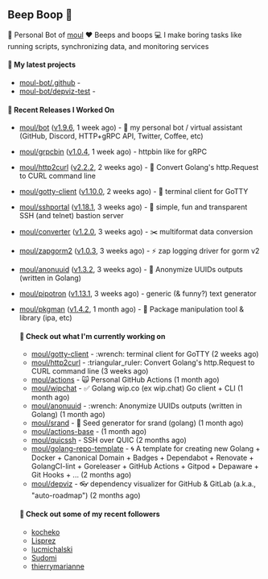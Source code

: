 ## Beep Boop 👋

:hammer: Personal Bot of [moul](https://github.com/moul)
:heart: Beeps and boops
:computer: I make boring tasks like running scripts, synchronizing data, and monitoring services





#### 🌱 My latest projects

- [moul-bot/.github](https://github.com/moul-bot/.github) - 
- [moul-bot/depviz-test](https://github.com/moul-bot/depviz-test) - 

#### 🔭 Recent Releases I Worked On
- [moul/bot](https://github.com/moul/bot) ([v1.9.6](https://github.com/moul/bot/releases/tag/v1.9.6), 1 week ago) - 🤖 my personal bot / virtual assistant (GitHub, Discord, HTTP&#43;gRPC API, Twitter, Coffee, etc)
- [moul/grpcbin](https://github.com/moul/grpcbin) ([v1.0.4](https://github.com/moul/grpcbin/releases/tag/v1.0.4), 1 week ago) - httpbin like for gRPC
- [moul/http2curl](https://github.com/moul/http2curl) ([v2.2.2](https://github.com/moul/http2curl/releases/tag/v2.2.2), 2 weeks ago) - :triangular_ruler: Convert Golang&#39;s http.Request to CURL command line
- [moul/gotty-client](https://github.com/moul/gotty-client) ([v1.10.0](https://github.com/moul/gotty-client/releases/tag/v1.10.0), 2 weeks ago) - :wrench: terminal client for GoTTY
- [moul/sshportal](https://github.com/moul/sshportal) ([v1.18.1](https://github.com/moul/sshportal/releases/tag/v1.18.1), 3 weeks ago) - :tophat: simple, fun and transparent SSH (and telnet) bastion server
- [moul/converter](https://github.com/moul/converter) ([v1.2.0](https://github.com/moul/converter/releases/tag/v1.2.0), 3 weeks ago) - :scissors: multiformat data conversion
- [moul/zapgorm2](https://github.com/moul/zapgorm2) ([v1.0.3](https://github.com/moul/zapgorm2/releases/tag/v1.0.3), 3 weeks ago) - ⚡ zap logging driver for gorm v2
- [moul/anonuuid](https://github.com/moul/anonuuid) ([v1.3.2](https://github.com/moul/anonuuid/releases/tag/v1.3.2), 3 weeks ago) - :wrench: Anonymize UUIDs outputs (written in Golang)
- [moul/pipotron](https://github.com/moul/pipotron) ([v1.13.1](https://github.com/moul/pipotron/releases/tag/v1.13.1), 3 weeks ago) - generic (&amp; funny?) text generator
- [moul/pkgman](https://github.com/moul/pkgman) ([v1.4.2](https://github.com/moul/pkgman/releases/tag/v1.4.2), 1 month ago) - 📱 Package manipulation tool &amp; library (ipa, etc)


  <h4>👷 Check out what I'm currently working on</h4>
  <ul>
  
  <li><a href="https://github.com/moul/gotty-client">moul/gotty-client</a> - :wrench: terminal client for GoTTY (2 weeks ago)</li>
  <li><a href="https://github.com/moul/http2curl">moul/http2curl</a> - :triangular_ruler: Convert Golang&#39;s http.Request to CURL command line (3 weeks ago)</li>
  <li><a href="https://github.com/moul/actions">moul/actions</a> - 🙀 Personal GitHub Actions (1 month ago)</li>
  <li><a href="https://github.com/moul/wipchat">moul/wipchat</a> - ✅ Golang wip.co (ex wip.chat) Go client &#43; CLI (1 month ago)</li>
  <li><a href="https://github.com/moul/anonuuid">moul/anonuuid</a> - :wrench: Anonymize UUIDs outputs (written in Golang) (1 month ago)</li>
  <li><a href="https://github.com/moul/srand">moul/srand</a> - 🌱 Seed generator for srand (golang) (1 month ago)</li>
  <li><a href="https://github.com/moul/actions-base">moul/actions-base</a> -  (1 month ago)</li>
  <li><a href="https://github.com/moul/quicssh">moul/quicssh</a> - SSH over QUIC (2 months ago)</li>
  <li><a href="https://github.com/moul/golang-repo-template">moul/golang-repo-template</a> - 🌀 A template for creating new Golang &#43; Docker &#43; Canonical Domain &#43; Badges &#43; Dependabot &#43; Renovate &#43; GolangCI-lint &#43; Goreleaser &#43; GitHub Actions &#43; Gitpod &#43; Depaware &#43; Git Hooks &#43; ... (2 months ago)</li>
  <li><a href="https://github.com/moul/depviz">moul/depviz</a> - 👓 dependency visualizer for GitHub &amp; GitLab (a.k.a., &#34;auto-roadmap&#34;) (2 months ago)</li>
  </ul>

  <h4>👯 Check out some of my recent followers</h4>
  <ul>
  
  <li><a href="https://github.com/kocheko">kocheko</a>
  <li><a href="https://github.com/Lisprez">Lisprez</a>
  <li><a href="https://github.com/lucmichalski">lucmichalski</a>
  <li><a href="https://github.com/Sudomi">Sudomi</a>
  <li><a href="https://github.com/thierrymarianne">thierrymarianne</a>
  </ul>
